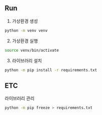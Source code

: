 ## Run 

1. 가상환경 생성 
```bash
python -m venv venv 
```

2. 가상환경 실행
```bash
source venv/bin/activate
```

3. 라이브러리 설치
```bash
python -m pip install -r requirements.txt
```

## ETC 

라이브러리 관리
```bash
python -m pip freeze > requirements.txt
```
